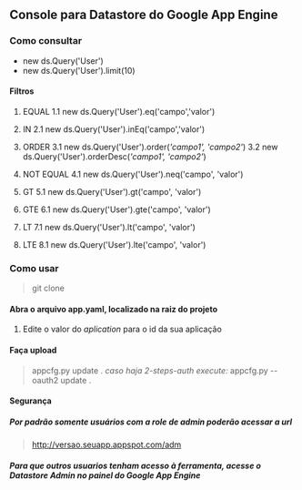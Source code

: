 ## Console para Datastore do Google App Engine

### Como consultar
 - new ds.Query('User')
 - new ds.Query('User').limit(10)

#### Filtros 
1. EQUAL
 1.1 new ds.Query('User').eq('campo','valor')

2. IN 
 2.1 new ds.Query('User').inEq('campo','valor')

3. ORDER
 3.1 new ds.Query('User').order(*'campo1', 'campo2'*)
 3.2 new ds.Query('User').orderDesc(*'campo1', 'campo2'*)

4. NOT EQUAL
 4.1 new ds.Query('User').neq('campo', 'valor')

5. GT 
 5.1 new ds.Query('User').gt('campo', 'valor')

6. GTE
 6.1 new ds.Query('User').gte('campo', 'valor')

7. LT
 7.1 new ds.Query('User').lt('campo', 'valor')

8. LTE
 8.1 new ds.Query('User').lte('campo', 'valor')

### Como usar
> git clone 

#### Abra o arquivo app.yaml, localizado na raiz do projeto
1. Edite o valor do *aplication* para o id da sua aplicação

#### Faça upload
> appcfg.py update .
*caso haja 2-steps-auth execute:*
> appcfg.py --oauth2  update .

#### Segurança
##### Por padrão somente usuários com a role de admin poderão acessar a url
> http://versao.seuapp.appspot.com/adm 

##### Para que outros usuarios tenham acesso à ferramenta, acesse o Datastore Admin no painel do Google App Engine

